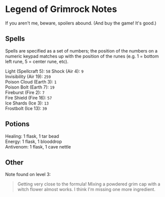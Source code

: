 Legend of Grimrock Notes
========================
If you aren't me, beware, spoilers abound. (And buy the game! It's good.)

Spells
------
Spells are specified as a set of numbers; the position of the numbers on a numeric keypad matches up with the position of the runes (e.g. 1 = bottom left rune, 5 = center rune, etc).

Light (Spellcraft 5): `58`
Shock (Air 4): `9`  
Invisibility (Air 19): `259`  
Poison Cloud (Earth 3): `1`  
Poison Bolt (Earth 7): `19`  
Fireburst (Fire 2): `7`  
Fire Shield (Fire 16): `57`  
Ice Shards (Ice 3): `13`  
Frostbolt (Ice 13): `39`  


Potions
-------
Healing: 1 flask, 1 tar bead  
Energy: 1 flask, 1 blooddrop  
Antivenom: 1 flask, 1 cave nettle  

Other
-----
Note found on level 3:
> Getting very close to the formula!
> Mixing a powdered grim cap with
> a witch flower almost works. I think
> I'm missing one more ingredient.
